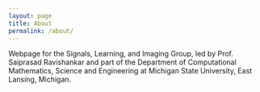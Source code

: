 ```yaml
---
layout: page
title: About
permalink: /about/
---
```


Webpage for the Signals, Learning, and Imaging Group,
led by Prof. Saiprasad Ravishankar and 
part of the Department of Computational Mathematics, Science and Engineering
at Michigan State University, East Lansing, Michigan.


